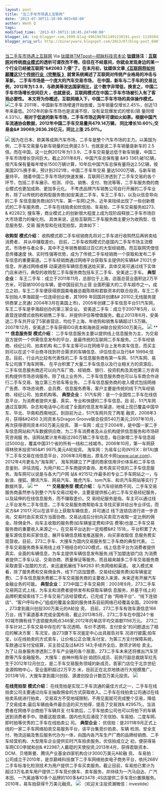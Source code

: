 ```yaml
---
layout: post
title: "当二手车市场遇上互联网"
date: '2013-07-30T11:10:00.003+08:00'
author: Wenh Q
tags:
modified_time: '2013-07-30T11:10:45.247+08:00'
blogger_id: tag:blogger.com,1999:blog-4961947611491238191.post-1120584326993307397
blogger_orig_url: http://binaryware.blogspot.com/2013/07/blog-post_6907.html
---
```


[
当二手车市场遇上互联网](http://www.tmtpost.com/52222.html)
Via [钛媒体TMTpost—把脉科技资本论](http://www.tmtpost.com/)
**[钛媒体](http://www.tmtpost.com/ "钛媒体")注：[互联网](http://www.tmtpost.com/tag/%E4%BA%92%E8%81%94%E7%BD%91 "查看 互联网 中的全部文章")对传统[商业模式](http://www.tmtpost.com/tag/structure-of-business "查看 商业模式 中的全部文章")的透析可谓孜孜不倦，往往在不经意间，你就会发现身边的某一个行业已经被互联网“&#2083
7;侵”了。在本月初，钛媒体文章[《互联网将如何颠覆这17个传统行业（完整版
》](http://www.tmtpost.com/47058.html) 就曾系统阐述了互联网对传统产业格局的冲击与革新。**
**二手车市场是一个庞大的汽车交易市场，
在中国，新车与二手车的交易比例，2012年为1:3.9，与欧美等发达国家相比，这个数字非常低，换言之，中国二手车市场增长空间巨大
，也就是说，互联网模式在中国二手车市场被引入有了客观必要性。**
**本文将为你概述，互联网植入下，中国二手车市场的具体操作模式。**
![二手车](http://www.tmtpost.com/wp-content/uploads/2013/07/137510752185-560x326.jpg "二手车")
2011年，中国新车市场增速开始放缓，当年销量仅增长2.45%，创近13年来最低。2012年的新车市场也是波澜不惊，没有呈现爆发式的增长(销
量同增4.33%)。**相对于低迷的新车市场，二手车市场近两年可谓如火如荼。根据中国汽车流通协会数据，2012年中国二手车交易量共479.14万辆，
同比增长10.60%;交易金&# 39069;2636.26亿元，同比上涨 25.01%。**

![](http://www.investide.cn/data/edata/image/20130725/20130725085956_16.jpg)
因为在日本、欧美等成熟汽车市场，二手车是整个汽车市场的主力。以美国为例，二手车交易量与新车销量的比例是2.5:1，也就是说二手车销量是新车的
2.5倍。而在中国，这一比例2012年为1:3.9，二手车交易量远低于新车销量，中国二手车市场增长空间巨大。截止2011年8月，中国汽车总保有量
&#3
1361;破1亿辆，按汽车保有量每年增长1500万辆计算，10年后中国汽车总保有量将达2.5亿辆，按美国20%换手率，预计到2021年，中国二手车年交易
量达5000万辆，与新车销量持平。
随着中国二手车市场的快速发展，互联网已渗透到了二手车交易的各个环节，包括二手车展示、检测、评估、销售、支付、物流等等，二手车服务商的商业模式也更加成熟、更加多元化。
不考虑品牌汽车销售公司自行开展的二手车业务，除了以传统的收购型服务商(如安美途二手车、车王二手车)，以及以信息导向的二手
车信息服务商(如51汽车、第一车网)之外，近年来陆续出现了一些创新模式的二手车服务商，二手车在线拍卖如优信拍、车易拍，二手车交易服务如273、&
#22823;
搜车等，商业模式上的创新很大程度上成为现阶段释放二手车市场巨大市场潜力的催化剂。
具体来说，这些互联网二手车服务商主要分为收购型、信息服务型、交易
服务型和在线竞拍型。具体如下：

**收购型**
**模式介绍：**
收购模式即二手车经销商先将对二手车进行收购然后再转卖给消费者，
并从中赚取差价。
目前，二手车收购模式仍是国内二手车市场主流模式，市场参与者众多，其中不乏年销售额超过百亿的大型经销商。而互联网凭借信息传播速度
快、实时性强等优势，成为了传统二手车经销商一个获取和发布二手车信息的重要渠道。二手车经销商通过网络平台获取车主提供的车辆&#
21021;步信息，并通过网络或移
动渠道将车辆信息推送给买家，具体交易可通过线下实体门店来进行。典型的收购型二手车服务商包括车王二手车、安美途二手车。
**典型企业：**
车王二手车：成立于2011年11月，总部位于上海，店面总营业面积达2万平方米，可容纳1000台车辆，是中国目前为止营
业面积最大的二手车超市之一。成立之初，车王二手车便获得原国美电器总裁陈晓和君联资本的联合投资。车王二手车创始人李海超是一位连续创业者，其1999
年回国并创建&# 20102;无线服务提供商掌上灵通(
2004年3月在美国上市)，2005年创建二手车信息平台51汽车网，车王二手车是李海超创办的第三家企业。
安美途二手车：成立于2007年5月，以直营连锁模式收购和销售二手车，并提供评估等增值服务。截止2013年6月，安美途二手车共开设了5家直营店，均位于上海，年收购和销售车辆超过1.5万辆。2007年12月，安美途二手车获得IDG资本和海纳亚洲联合投资500万美元。
![](http://www.investide.cn/data/edata/image/20130725/20130725090353_0.jpg)
**　　**
**信息服务型**
**模式介绍**：
二手车信息服务主要以提供线上信息服务为主，为交易双方提供一个供需信息发布的平台，是最传统的互联网二手车服务。二手车经销商、经纪公司、拍卖机构
和二手车主等可以在网络平台上发布卖车信息，而买主则可以在这个平台商寻找到符合需求的车辆信息、评估信息以及行&#
19994;信息。目前，行业内比较有代表性的二手
车信息服务商有第一车网、51汽车网、易车公司旗下淘车网等。
在平台积累了大量二手车信息以及行业相关方的资源后，二手车信息服务商还可以向汽车厂商、经销商、银行、投资机构及其他第三方咨询机构提供市场咨询服务。除了线上业务外，二手车信息服务商也可以与车商合作进行二手车交易、独立第三方验车等业务。
二手车信息服务商的收入模式包括网络广告费、市场咨询费、会员费、信息服务费等，客户主要是传统的线下汽车经销商、经纪公司、拍卖机构等。
**典型企业：**
51汽车网：是一个全国性二手车在线信息平台，为消费者提供大量、真实、专业和快捷的二手车信息。目
前，51汽车网通过互联网、杂志和电话中心形成了全面的信息发布渠道，地域上现已覆盖中国华东、华北、华南和西南地区。到目前为止，51汽车网共完了两笔
融资，2006年3月，获得&#2450 3;同资本与Dragon
Groove联合投资540万美元;2007年10月，再次获得德同资本450万美元投资。
第一车网：成立于2004年，是中国一家二手车信息网站和汽车数据供应商，为二手车消费者及从业机构提供信息服务和市场研究咨询服
务。该网站累计发布超过280万辆二手车信息，每日新增二手车信息超过5000台，覆盖中国31个省的所有一线和二线城市。2006年10月，第一车网获
得林欣禾投资185&#1 9975;美元A轮投资。
淘车网：为易车公司(NYEX：BITA)旗下二手车交易在线信息平台，2006年3月推出，原名优卡网(www.ucar.com)，2012年4月更名为“淘车网”。
淘车网建立了严谨的商家信用评价体系和二手车信息鉴别、评估流程，为用户和二手车商提供查询、发布真实可信的二手车信息服务。淘车网可以说是与各大门户网
站&
#21512;作最多的专业二手车网站之一，与新浪、搜狐、腾讯汽车、网易汽车、雅虎汽车、tom汽车、和讯汽车网站等实行了数据共享。
![](http://www.investide.cn/data/edata/image/20130725/20130725090416_780.jpg)
**　　**
**交易服务型**
**模式介绍：**
与汽车经销商不同，二手车交易服务商虽然参与到整个汽车交易过程中，主要是提供核心的二手车交易经纪服务，以及延伸的在线信息服务，而不赚取差价。交
易经纪服务是指，车主可以通过线上平台发布二手车信息，二手车交易服务商帮助车主寻找买家并给出专业评估，而买方&#
21017;可以在该平台上获取车辆信息，并可通过
线下连锁店进行进一步咨询。交易时由买卖双方当面协商，交易达成后分别向买卖双方收取一定比例的佣金。除佣金外，向车主收取的服务费(如车辆鉴定费和评估
费等)也是二手车交易服务商的重要收入来源之一。在交易平台达到一定规模&#2
1518;，平台积累了大量车源信息和买家信息，展开车辆信息精准推送服务，向买家收取信
息服务费实现营收。目前，273二手车、大搜车为国内交易服务型二手车商的典型代表。
二手车交易服务商多采用线上线下相结合的O2O模式，线上信息平台为消费者提供真实、全面的车辆信息，为车主提供车辆信息发布服务;线下加盟连锁门店
为消费者提供二手车认证、交易协商、质量保证等服务。而且越来越多二手车交易服务商采取直营+加盟的方式，来迅速拓展线下&#263
81;务网络和渠道。
收入模式来看，除了服务费和交易佣金外，线下门店加盟费、交易经纪服务费(如车辆鉴定费)、二手车信息服务费都二手车交易服务商的主要收入来源，未来还有开展汽车金融业务的可能。
**典型企业：**
273中国二手车交易网：2003年9月，273二手车交易网正式上线，为车主和消费者提供发布和获取车辆信
息服务，并基于线上的品牌积累探索线下二手车交易门店经营模式，已完成了由
“网络平台”、“线下连锁店”、“客户呼叫中心”组成的覆盖全国的服务体系目前网络已经覆盖全国。2009年
，273拿到晨兴创投300万美元的A轮投 资。
目前，273二手车有效车源信息166万台，线下渠道基本完成全国布局，截止2013年5月，273二手车在中国24个省92城市拥有线下连锁服务网点346家;2012年的单店平均交易额1156万元。
273二手车针对二手车交易中存在的“车况透明、车价不透明、支付安全”的问题退出了相应的解决方案：车况宝，由273旗下车况鉴定中心出具报告对车
况进行披露;拍车宝，以在线拍卖的方式卖车，让价格公正合理;车付宝，为第三方支付保障系统，车款通过车付宝结算，买主验证及过&#25
143;手续齐全后，款项才转给
卖主。为了让自身服务渗透到二手车产业链的各个层面，273二手车未来还将推出汽车贷款等汽车金融服务。
大搜车：由神州租车创
始团队成员、前执行副总裁姚军红先生于2012年12月创立，是二手车交易服务领域的新成员，首家门店位于北京世纪金源购物中心，营业面积超过2万平方
米，目前正在北京地铁进行大规模推广。2013年1月，大搜车拿到晨兴创投、源渡创投合计数百万美元投资。
![](http://www.investide.cn/data/edata/image/20130725/20130725090443_121.jpg)

**在线竞拍型**
**模式介绍：**
在线竞拍是实现二手车流通的最佳方式之一，二手车在线拍卖公司主要通过向车主抽取佣金的方式获取收入。二手车在线拍卖公司通过在线拍卖系统进行拍卖，
交易双方不受地域限制，不用见面就可完成整个交易，降低了交易成本;最后车辆由条件最合适的买方拍得，提高了交易效&
#29575;。当消费者在网络平台商拍下车辆并支
付车款后，二手车拍卖公司也可以将拍下的车辆送到消费者手中。随着这股浪潮，国内也先后涌现了优信拍、车易拍、二度车网、即时拍等优秀的二手车在线拍卖公
司。
**典型企业：**
优信拍：是2011年9月正式上线的一家二手车网络拍卖交易服务平台，该平台集竞价拍卖、车辆
检测、安全支付、物流运输及售后服务代办为一体，向国内各汽车生产厂商的品牌经销商、二手车经营机构、大型用车企业提供实时汽车拍卖服务。优信拍成立之
初，便获得易车网CEO李斌和创&
#22987;人戴琨的天使投资;2013年4月，获得君联资本、DCM、贝塔斯曼、腾讯产业基金四家机构合计3000万美元A轮融
资。
车易拍：公司成立于2010年，是京巅峰科技旗下二手车网络拍卖电子商务平台，依托268V二手车标准化检测技术为用户提供二手车买卖服务。截止目前，车易拍已累计为
超过3万名卖车用户提供二手车竞价换车、卖车服务，并持续为一汽马自达、广汽本田、一汽奥迪等10多个品牌的100多&#23478
;4S店提供二手车竞价置换服务。 2010年，易车拍获得千万美元融资。
![](http://www.investide.cn/data/edata/image/20130725/20130725090515_77.jpg)
（欢迎关注投资潮微信：investide）
